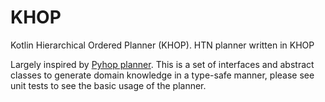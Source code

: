# KHOP
Kotlin Hierarchical Ordered Planner (KHOP). HTN planner written in KHOP

Largely inspired by [Pyhop planner](https://bitbucket.org/dananau/pyhop). This is a set of interfaces and abstract classes to generate domain knowledge in a type-safe manner, please see unit tests to see the basic usage of the planner.
